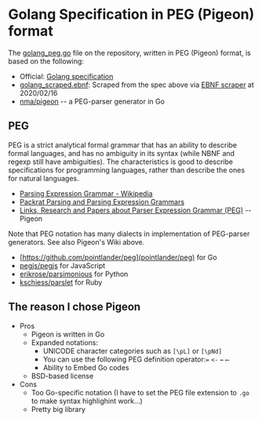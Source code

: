 # Golang Specification in PEG (Pigeon) format

The [golang_peg.go](golang_peg.go) file on the repository, written in PEG (Pigeon) format, is based on the following:

* Official: [Golang specification](https://golang.org/ref/spec)
* [golang_scraped.ebnf](golang_scraped.ebnf): Scraped from the spec above via [EBNF scraper](https://gist.github.com/chewxy/d9642a9552973dfc0731) at 2020/02/16
* [nma/pigeon](https://github.com/mna/pigeon) -- a PEG-parser generator in Go

## PEG

PEG is a strict analytical formal grammar that has an ability to describe formal languages, and has no ambiguity in its syntax (while NBNF and regexp still have ambiguities). The characteristics is good to describe specifications for programming languages, rather than describe the ones for natural languages.

* [Parsing Expression Grammar \- Wikipedia](https://en.wikipedia.org/wiki/Parsing_Expression_Grammar)
* [Packrat Parsing and Parsing Expression Grammars](https://bford.info/packrat/)
* [Links, Research and Papers about Parser Expression Grammar \(PEG\)](https://github.com/mna/pigeon/wiki) -- Pigeon

Note that PEG notation has many dialects in implementation of PEG-parser generators. See also Pigeon's Wiki above.

* [https://github.com/pointlander/peg](pointlander/peg) for Go
* [pegjs/pegjs](https://github.com/pegjs/pegjs) for JavaScript
* [erikrose/parsimonious](https://github.com/erikrose/parsimonious) for Python
* [kschiess/parslet](https://github.com/kschiess/parslet) for Ruby

## The reason I chose Pigeon

* Pros
  * Pigeon is written in Go
  * Expanded notations:
    * UNICODE character categories such as `[\pL]` or `[\pNd]`
    * You can use the following PEG definition operator:`=` `<-` `←` `⟵`
    * Ability to Embed Go codes
  * BSD-based license
* Cons
  * Too Go-specific notation (I have to set the PEG file extension to `.go` to make syntax highlighint work...)
  * Pretty big library



